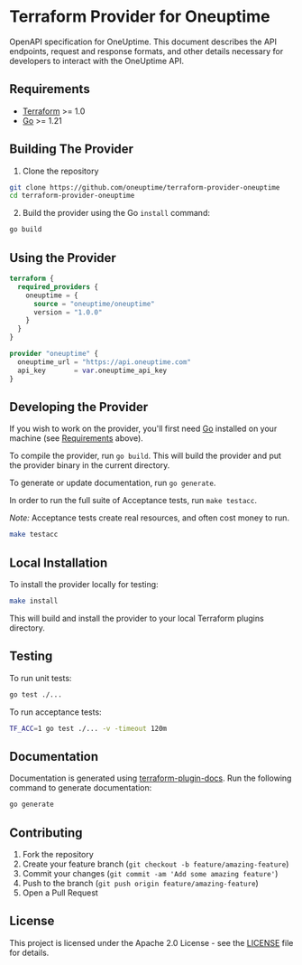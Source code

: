 # Terraform Provider for Oneuptime

OpenAPI specification for OneUptime. This document describes the API endpoints, request and response formats, and other details necessary for developers to interact with the OneUptime API.

## Requirements

- [Terraform](https://www.terraform.io/downloads.html) >= 1.0
- [Go](https://golang.org/doc/install) >= 1.21

## Building The Provider

1. Clone the repository
```sh
git clone https://github.com/oneuptime/terraform-provider-oneuptime
cd terraform-provider-oneuptime
```

2. Build the provider using the Go `install` command:
```sh
go build
```

## Using the Provider

```terraform
terraform {
  required_providers {
    oneuptime = {
      source = "oneuptime/oneuptime"
      version = "1.0.0"
    }
  }
}

provider "oneuptime" {
  oneuptime_url = "https://api.oneuptime.com"
  api_key       = var.oneuptime_api_key
}
```

## Developing the Provider

If you wish to work on the provider, you'll first need [Go](http://www.golang.org) installed on your machine (see [Requirements](#requirements) above).

To compile the provider, run `go build`. This will build the provider and put the provider binary in the current directory.

To generate or update documentation, run `go generate`.

In order to run the full suite of Acceptance tests, run `make testacc`.

*Note:* Acceptance tests create real resources, and often cost money to run.

```sh
make testacc
```

## Local Installation

To install the provider locally for testing:

```sh
make install
```

This will build and install the provider to your local Terraform plugins directory.

## Testing

To run unit tests:

```sh
go test ./...
```

To run acceptance tests:

```sh
TF_ACC=1 go test ./... -v -timeout 120m
```

## Documentation

Documentation is generated using [terraform-plugin-docs](https://github.com/hashicorp/terraform-plugin-docs). Run the following command to generate documentation:

```sh
go generate
```

## Contributing

1. Fork the repository
2. Create your feature branch (`git checkout -b feature/amazing-feature`)
3. Commit your changes (`git commit -am 'Add some amazing feature'`)
4. Push to the branch (`git push origin feature/amazing-feature`)
5. Open a Pull Request

## License

This project is licensed under the Apache 2.0 License - see the [LICENSE](LICENSE) file for details.
